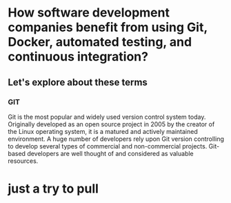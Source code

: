 # How software development companies benefit from using Git, Docker, automated testing, and continuous integration?

## Let's explore about these terms

### GIT <Git logo>
Git is the most popular and widely used version control system today. Originally developed as an open source project in 2005 by the creator of the Linux operating system, it is a matured and actively maintained environment. A huge number of developers rely upon Git version controlling to develop several types of commercial and non-commercial projects. Git-based developers are well thought of and considered as valuable resources.

# just a try to pull

